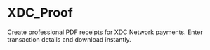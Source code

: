 # XDC_Proof
Create professional PDF receipts for XDC Network payments. Enter transaction details and download instantly.

